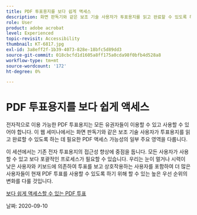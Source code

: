 ```yaml
---
title: PDF 투표용지를 보다 쉽게 액세스
description: 화면 판독기와 같은 보조 기술 사용자가 투표용지를 읽고 완료할 수 있도록 하는 데 필요한 PDF 액세스 가능성의 주요 영역에 대해 알아봅니다.
role: User
product: adobe acrobat
level: Experienced
topic-revisit: Accessibility
thumbnail: KT-6817.jpg
exl-id: 3a8eff2f-1b39-4073-828e-18bfc5d89dd3
source-git-commit: 018cbcfd1d1605a8ff175a0cda98f0bfb4d528a8
workflow-type: tm+mt
source-wordcount: '172'
ht-degree: 0%

---
```


# PDF 투표용지를 보다 쉽게 액세스

전자적으로 이용 가능한 PDF 투표용지는 모든 유권자들이 이용할 수 있고 사용할 수 있어야 합니다. 이 웹 세미나에서는 화면 판독기와 같은 보조 기술 사용자가 투표용지를 읽고 완료할 수 있도록 하는 데 필요한 PDF 액세스 가능성의 일부 주요 영역을 다룹니다.

이 세션에서는 기존 전자 투표용지의 접근성 향상에 중점을 둡니다. 모든 사용자가 사용할 수 있고 보다 포괄적인 프로세스가 필요할 수 있습니다. 우리는 눈이 멀거나 시력이 낮은 사용자와 키보드에 의존하여 투표를 보고 상호작용하는 사용자를 포함하여 더 많은 사용자들이 현재 PDF 투표를 사용할 수 있도록 하기 위해 할 수 있는 높은 우선 순위의 변화를 다룰 것입니다.

[보다 쉽게 액세스할 수 있는 PDF 투표](https://event.on24.com/wcc/r/2620020/599427B9BC7DA6BB34A4D46EB0EB1F63)

날짜: 2020-09-10
